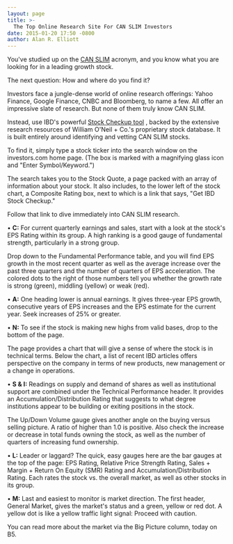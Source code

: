 ```yaml
---
layout: page
title: >-
  The Top Online Research Site For CAN SLIM Investors
date: 2015-01-20 17:50 -0800
author: Alan R. Elliott
---
```





You've studied up on the [CAN SLIM](http://education.investors.com/) acronym, and you know what you are looking for in a leading growth stock.

  

The next question: How and where do you find it?

  

Investors face a jungle-dense world of online research offerings: Yahoo Finance, Google Finance, CNBC and Bloomberg, to name a few. All offer an impressive slate of research. But none of them truly know CAN SLIM.

  

Instead, use IBD's powerful [Stock Checkup tool](http://research.investors.com/stock-checkup/?nav=ResearchCheckup) , backed by the extensive research resources of William O'Neil + Co.'s proprietary stock database. It is built entirely around identifying and vetting CAN SLIM stocks.

  

To find it, simply type a stock ticker into the search window on the investors.com home page. (The box is marked with a magnifying glass icon and "Enter Symbol/Keyword.")

  

The search takes you to the Stock Quote, a page packed with an array of information about your stock. It also includes, to the lower left of the stock chart, a Composite Rating box, next to which is a link that says, "Get IBD Stock Checkup."

  

Follow that link to dive immediately into CAN SLIM research.

  

• **C:** For current quarterly earnings and sales, start with a look at the stock's EPS Rating within its group. A high ranking is a good gauge of fundamental strength, particularly in a strong group.

  

Drop down to the Fundamental Performance table, and you will find EPS growth in the most recent quarter as well as the average increase over the past three quarters and the number of quarters of EPS acceleration. The colored dots to the right of those numbers tell you whether the growth rate is strong (green), middling (yellow) or weak (red).

  

• **A:** One heading lower is annual earnings. It gives three-year EPS growth, consecutive years of EPS increases and the EPS estimate for the current year. Seek increases of 25% or greater.

  

• **N:** To see if the stock is making new highs from valid bases, drop to the bottom of the page.

  

The page provides a chart that will give a sense of where the stock is in technical terms. Below the chart, a list of recent IBD articles offers perspective on the company in terms of new products, new management or a change in operations.

  

• **S & I:** Readings on supply and demand of shares as well as institutional support are combined under the Technical Performance header. It provides an Accumulation/Distribution Rating that suggests to what degree institutions appear to be building or exiting positions in the stock.

  

The Up/Down Volume gauge gives another angle on the buying versus selling picture. A ratio of higher than 1.0 is positive. Also check the increase or decrease in total funds owning the stock, as well as the number of quarters of increasing fund ownership.

  

• **L:** Leader or laggard? The quick, easy gauges here are the bar gauges at the top of the page: EPS Rating, Relative Price Strength Rating, Sales + Margin + Return On Equity (SMR) Rating and Accumulation/Distribution Rating. Each rates the stock vs. the overall market, as well as other stocks in its group.

  

• **M:** Last and easiest to monitor is market direction. The first header, General Market, gives the market's status and a green, yellow or red dot. A yellow dot is like a yellow traffic light signal: Proceed with caution.

  

You can read more about the market via the Big Picture column, today on B5.




